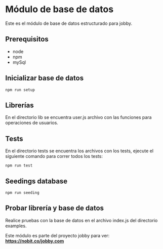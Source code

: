 # Módulo de base de datos
Este es el módulo de base de datos estructurado para jobby.
## Prerequisitos
- node
- npm
- mySql
## Inicializar base de datos
	npm run setup
## Librerías
En el directorio lib se encuentra user.js archivo con las funciones para operaciones de usuarios.

## Tests
En el directorio tests se encuentra los archivos con los tests, ejecute el siguiente comando para correr todos los tests:

	npm run test
## Seedings database
	npm run seeding
## Probar librería y base de datos
Realice pruebas con la base de datos en el archivo index.js del directorio examples.

Este módulo es parte del proyecto jobby para ver: **https://nobit.co/jobby.com**
